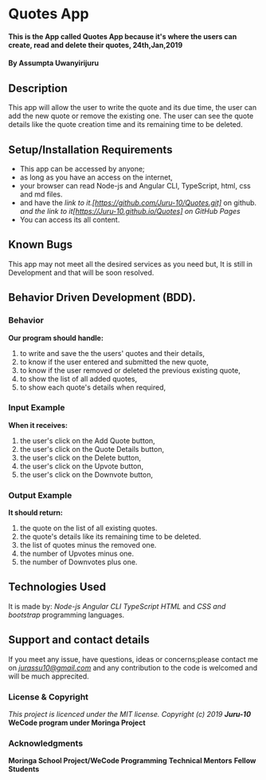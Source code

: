 # Quotes App

#### This is the App called Quotes App because it's where the users can create, read and delete their quotes, 24th,Jan,2019

#### By **Assumpta Uwanyirijuru**

## Description

This app will allow the user to write the quote and its due time,
the user can add the new quote or remove the existing one.
The user can see the quote details like the quote creation time and its remaining time to be deleted.

## Setup/Installation Requirements

* This app can be accessed by anyone;
* as long as you have an access on the internet,
* your browser can read Node-js and Angular CLI, TypeScript, html, css and md files.
* and have the
*link to it.[https://github.com/Juru-10/Quotes.git]* on github.
*and the link to it[https://Juru-10.github.io/Quotes] on GitHub Pages*
* You can access its all content.

## Known Bugs

This app may not meet all the desired services as you need but,
It is still in Development and that will be soon resolved.

## Behavior Driven Development (BDD).

### Behavior

**Our program should handle:**
1. to write and save the the users' quotes and their details,
2. to know if the user entered and submitted the new quote,
3. to know if the user removed or deleted the previous existing quote,
4. to show the list of all added quotes,
5. to show each quote's details when required,

### Input Example

**When it receives:**
1. the user's click on the Add Quote button,
2. the user's click on the Quote Details button,
3. the user's click on the Delete button,
4. the user's click on the Upvote button,
5. the user's click on the Downvote button,

### Output Example

**It should return:**
1. the quote on the list of all existing quotes.
2. the quote's details like its remaining time to be deleted.
3. the list of quotes minus the removed one.
4. the number of Upvotes minus one.
5. the number of Downvotes plus one.

## Technologies Used
It is made by:
*Node-js*
*Angular CLI*
*TypeScript*
*HTML* and
*CSS and bootstrap* programming languages.

## Support and contact details

If you meet any issue, have questions, ideas or concerns;please contact me on
*jurassu10@gmail.com* and any contribution to the code is welcomed and will be much apprecited.

### License & Copyright

*This project is licenced under the MIT license.*
*Copyright (c) 2019*  ***Juru-10***
**WeCode program under Moringa Project**

### Acknowledgments

**Moringa School Project/WeCode Programming**
**Technical Mentors**
**Fellow Students**
